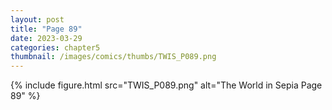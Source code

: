 ```yaml
---
layout: post
title: "Page 89"
date: 2023-03-29
categories: chapter5
thumbnail: /images/comics/thumbs/TWIS_P089.png
---
```


{% include figure.html src="TWIS_P089.png" alt="The World in Sepia Page 89" %}